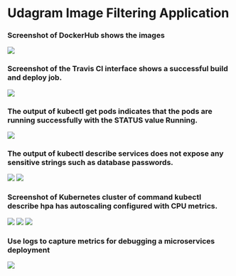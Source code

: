 # Udagram Image Filtering Application

### Screenshot of DockerHub shows the images
![](https://i.ibb.co/PDtdb3p/Screen-Shot-2020-11-09-at-1-38-13-PM.png)

### Screenshot of the Travis CI interface shows a successful build and deploy job.
![](https://i.ibb.co/CtkWhQ4/Screen-Shot-2020-11-09-at-2-23-51-PM.png)

### The output of kubectl get pods indicates that the pods are running successfully with the STATUS value Running.

![](https://i.ibb.co/X2Lv13Q/Screen-Shot-2020-11-09-at-1-54-40-PM.png)

### The output of kubectl describe services does not expose any sensitive strings such as database passwords.

![](https://i.ibb.co/Ky30rX0/Screen-Shot-2020-11-09-at-1-55-25-PM.png)
![](https://i.ibb.co/bjVC7nL/Screen-Shot-2020-11-09-at-1-55-38-PM.png)


### Screenshot of Kubernetes cluster of command kubectl describe hpa has autoscaling configured with CPU metrics.
![](https://i.ibb.co/zmB0HSd/Screen-Shot-2020-11-09-at-2-04-13-PM.png)
![](https://i.ibb.co/zXry711/Screen-Shot-2020-11-09-at-2-04-24-PM.png)
![](https://i.ibb.co/HnVQNMF/Screen-Shot-2020-11-09-at-2-04-32-PM.png)

### Use logs to capture metrics for debugging a microservices deployment
![](https://i.ibb.co/LN3nsz2/Screen-Shot-2020-11-09-at-2-21-14-PM.png)
